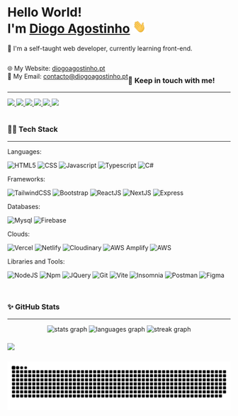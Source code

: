 <h1 align="left">Hello World! <br /> I'm <a href="https://twitter.com/agostinho_dev" target="_blank"><span style="font-weight: bold">Diogo Agostinho</a> <img src="https://raw.githubusercontent.com/diogoagostinho/diogoagostinho/main/assets/hi.gif" width="30" height="30"/></span></h1>

<p align="left">🚀 I'm a self-taught web developer, currently learning front-end.</p>
<p align="left" style="float:left" style="display:flex; justify-content:space-between;">
    🌐 My Website: <a href="http://diogoagostinho.pt/" target="_blank">diogoagostinho.pt</a>     <br>
    📧 My Email: <a href="mailto:contacto@diogoagostinho.pt">contacto@diogoagostinho.pt</a>
</p>

<br>
<h3>🤙 Keep in touch with me!</h3>
<hr>

<div align="left">
  <a href="https://dev.to/diogoagostinho" target="_blank" margin-left="10px">
   <img height="28px"   src="https://img.shields.io/badge/dev.to-black?style=for-the-badge&logo=devdotto&logoColor=white" /> 
  </a>
  <a href="https://www.linkedin.com/in/diogo-agostinho-b99a33224/" target="_blank">
    <img height="28px"  src="https://img.shields.io/badge/Linkedin-0A66C2?style=for-the-badge&logo=Linkedin&logoColor=white"  />
  </a>
  <a href="https://dribbble.com/diogoagostinho" target="_blank">
    <img height="28px"  src="https://img.shields.io/badge/Dribbble-EA4C89?style=for-the-badge&logo=Dribbble&logoColor=white"   />
  </a>
    <a href="https://twitter.com/agostinho_dev" target="_blank">
    <img height="28px" src="https://img.shields.io/badge/Twitter-000000?style=for-the-badge&logo=x&logoColor=white"  />
  </a>
    <a href="https://app.daily.dev/diogoagostinho" target="_blank">
    <img height="28px" src="https://img.shields.io/badge/Daily.dev-BA3DF2?style=for-the-badge&logo=dailydotdev&logoColor=white"  />
  </a>
    <a href="https://hashnode.com/@diogoagostinho" target="_blank">
    <img height="28px" src="https://img.shields.io/badge/Hashnode-2563EB?style=for-the-badge&logo=hashnode&logoColor=white"  />
  </a>
</div>

<br>
<h3>👨‍💻 Tech Stack</h3>
<hr>
<p>Languages:</p>

![HTML5](https://img.shields.io/badge/HTML5-E34F26?style=for-the-badge&logo=html5&logoColor=white)
![CSS](https://img.shields.io/badge/css-4CB4FF?style=for-the-badge&logo=css3&logoColor=white)
![Javascript](https://img.shields.io/badge/Javascript-100000?style=for-the-badge&logo=javascript&logoColor=black&color=FFFF00)
![Typescript](https://img.shields.io/badge/TypeScript-007ACC?style=for-the-badge&logo=typescript&logoColor=white)
![C#](https://img.shields.io/badge/C%23-239120?style=for-the-badge&logo=csharp&logoColor=white)

<p>Frameworks:</p>

![TailwindCSS](https://img.shields.io/badge/Tailwind-06B6D4?style=for-the-badge&logo=tailwindcss&logoColor=white)
![Bootstrap](https://img.shields.io/badge/Bootstrap-563D7C?style=for-the-badge&logo=bootstrap&logoColor=white)
![ReactJS](https://img.shields.io/badge/React-4CB4FF?style=for-the-badge&logo=react&logoColor=white)
![NextJS](https://img.shields.io/badge/next.js-000000?style=for-the-badge&logo=nextdotjs&logoColor=white)
![Express](https://img.shields.io/badge/Express-3a3b3a?style=for-the-badge&logo=express&logoColor=white)

<p>Databases:</p>

![Mysql](https://img.shields.io/badge/MySQL-blue?style=for-the-badge&logo=mysql&logoColor=white)
![Firebase](https://img.shields.io/badge/Firebase-FFCC2F?style=for-the-badge&logo=firebase&logoColor=black)

<p>Clouds:</p>

![Vercel](https://img.shields.io/badge/Vercel-000000?style=for-the-badge&logo=vercel&logoColor=white)
![Netlify](https://img.shields.io/badge/Netlify-05E1BD?style=for-the-badge&logo=netlify&logoColor=white)
![Cloudinary](https://img.shields.io/badge/Cloudinary-3448C5?style=for-the-badge&logo=cloudinary&logoColor=white)
![AWS Amplify](https://img.shields.io/badge/AWS&#160Amplify-FF9900?style=for-the-badge&logo=awsamplify&logoColor=white)
![AWS](https://img.shields.io/badge/AWS-232F3E?style=for-the-badge&logo=amazonaws&logoColor=white)

<p>Libraries and Tools:</p>

![NodeJS](https://img.shields.io/badge/Node.js-339933?style=for-the-badge&logo=nodedotjs&logoColor=white)
![Npm](https://img.shields.io/badge/npm-CB3837?style=for-the-badge&logo=npm&logoColor=white)
![JQuery](https://img.shields.io/badge/jQuery-0769AD?style=for-the-badge&logo=jquery&logoColor=white)
![Git](https://img.shields.io/badge/Git-F05032?style=for-the-badge&logo=git&logoColor=white)
![Vite](https://img.shields.io/badge/Vite-9D5BFE?style=for-the-badge&logo=vite&logoColor=white)
![Insomnia](https://img.shields.io/badge/Insomnia-4000BF?style=for-the-badge&logo=insomnia&logoColor=white)
![Postman](https://img.shields.io/badge/Postman-FF6C37?style=for-the-badge&logo=postman&logoColor=white)
![Figma](https://img.shields.io/badge/Figma-F24E1E?style=for-the-badge&logo=figma&logoColor=white)

<br>
<h3>✨ GitHub Stats</h3>
<hr>

<div align="center">
  <img src="https://github-readme-stats.vercel.app/api?username=diogoagostinho&hide_title=false&hide_rank=false&show_icons=true&include_all_commits=true&count_private=true&disable_animations=false&theme=tokyonight&locale=en&hide_border=true&order=1" height="150" alt="stats graph"  />
  <img src="https://github-readme-stats.vercel.app/api/top-langs?username=diogoagostinho&locale=en&hide_title=false&layout=compact&card_width=320&langs_count=6&theme=tokyonight&hide_border=true&order=2" height="150" alt="languages graph"  />
  <img src="https://streak-stats.demolab.com?user=diogoagostinho&locale=en&mode=daily&theme=tokyonight&hide_border=true&border_radius=5&order=3" height="150" alt="streak graph"  />
</div>

###

![](https://github-profile-trophy.vercel.app/?username=diogoagostinho&theme=tokyonight&no-frame=true&no-bg=true&margin-w=4)

###

<img src="https://raw.githubusercontent.com/diogoagostinho/diogoagostinho/output/snake.svg" alt="Snake animation" />
